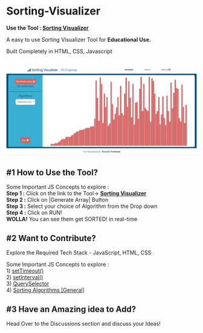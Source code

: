 # Sorting-Visualizer
<p><b>Use the Tool : <a href="https://techieshouvik.github.io/Sorting-Visualizer/">Sorting Visualizer</a></b></p>
<p>A easy to use Sorting Visualizer Tool for <b>Educational Use.</b></p>
Built Completely in HTML, CSS, Javascript<br><br>
<p align = "center">
  <img src = "Postpic1.PNG">
</p>

<p><h2><b>#1 How to Use the Tool?</b></h2></p>
<p> Some Important JS Concepts to explore : <br>
  <b>Step 1 :</b> Click on the link to the Tool→ <b><a href="https://techieshouvik.github.io/Sorting-Visualizer/">Sorting Visualizer</a></b> <br>
  <b>Step 2 :</b> Click on |Generate Array| Button<br>
  <b>Step 3 :</b> Select your choice of Algorithm from the Drop down<br>
  <b>Step 4 :</b> Click on RUN!<br>
  <b>WOLLA!</b> You can see them get SORTED! in real-time<br>
</p>

<p><h2><b>#2 Want to Contribute?</b></h2></p>
<p> Explore the Required Tech Stack - JavaScript, HTML, CSS</p>
<p> Some Important JS Concepts to explore : <br>
  1) <a href="https://www.w3schools.com/jsref/met_win_settimeout.asp">setTimeout()</a><br>
  2) <a href="https://www.w3schools.com/jsref/met_win_setinterval.asp">setInterval()</a><br>
  3) <a href="https://www.w3schools.com/jsref/met_document_queryselector.asp">QuerySelector</a><br>
  4) <a href="https://www.google.com/search?q=sorting+algorithms">Sorting Algorithms [General]</a><br>
</p>

<p><h2><b>#3 Have an Amazing idea to Add?</b></h2></p>
<p> Head Over to the Discussions section and discuss your Ideas! </p>
